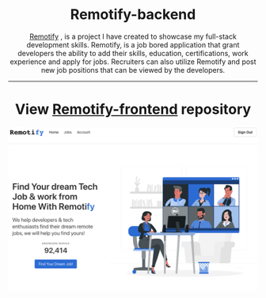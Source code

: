 <h1 align="center">
  Remotify-backend
</h1>

<p align="center">
 <a href="https://remotify-jobs.netlify.app/" target="_blank">Remotify</a> , is a project I have created to showcase my full-stack development skills. Remotify, is a job bored application that grant developers the ability to add their skills, education, certifications, work experience and  apply for jobs. Recruiters can also utilize Remotify and post new job positions that can be viewed by the developers.
</p>

<hr>
<h1 align="center">
  View  <a href="https://github.com/sami-alaloosi/job-board-frontend" target="_blank"> Remotify-frontend</a> repository  
</h1>

![demo](https://raw.githubusercontent.com/sami-alaloosi/job-board-frontend/main/public/Remotify-1.png)
